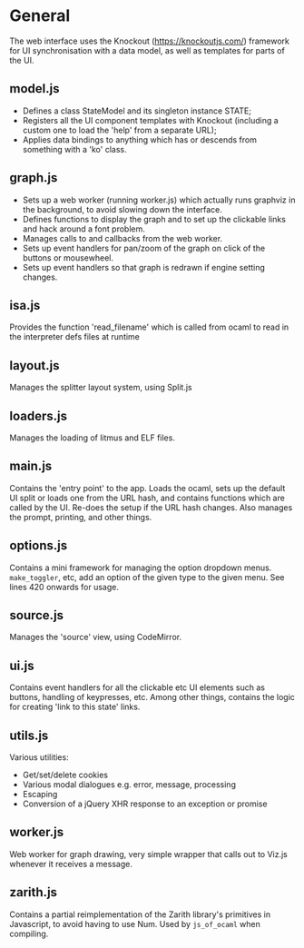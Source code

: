 General
=======

The web interface uses the Knockout (https://knockoutjs.com/)
framework for UI synchronisation with a data model, as well as
templates for parts of the UI. 


model.js
--------

- Defines a class StateModel and its singleton instance STATE;
- Registers all the UI component templates with Knockout (including a
custom one to load the 'help' from a separate URL);
- Applies data bindings to anything which has or descends from
  something with a 'ko' class.

graph.js
--------

- Sets up a web worker (running worker.js)  which actually runs
  graphviz in the background, to avoid slowing down the interface.
- Defines functions to display the graph and to set up the clickable
  links and hack around a font problem.
- Manages calls to and callbacks from the web worker.
- Sets up event handlers for pan/zoom of the graph on click of the
  buttons or mousewheel.
- Sets up event handlers so that graph is redrawn if engine setting changes.

isa.js
------

Provides the function 'read_filename' which is called from ocaml to
read in the interpreter defs files at runtime

layout.js
---------

Manages the splitter layout system, using Split.js

loaders.js
----------

Manages the loading of litmus and ELF files.

main.js
-------

Contains the 'entry point' to the app. Loads the ocaml, sets up the
default UI split or loads one from the URL hash, and contains
functions which are called by the UI. Re-does the setup if the URL
hash changes. Also manages the prompt, printing, and other things.

options.js
----------

Contains a mini framework for managing the option dropdown
menus. `make_toggler`, etc, add an option of the given type to the
given menu. See lines 420 onwards for usage. 

source.js
---------

Manages the 'source' view, using CodeMirror.

ui.js
-----

Contains event handlers for all the clickable etc UI elements such as
buttons, handling of keypresses, etc. Among other things, contains the
logic for creating 'link to this state' links.

utils.js
--------

Various utilities:
- Get/set/delete cookies
- Various modal dialogues e.g. error, message, processing
- Escaping
- Conversion of a jQuery XHR response to an exception or promise

worker.js
---------

Web worker for graph drawing, very simple wrapper that calls out to
Viz.js whenever it receives a message.

zarith.js
---------

Contains a partial reimplementation of the Zarith library's primitives
in Javascript, to avoid having to use Num. Used by `js_of_ocaml` when compiling.
